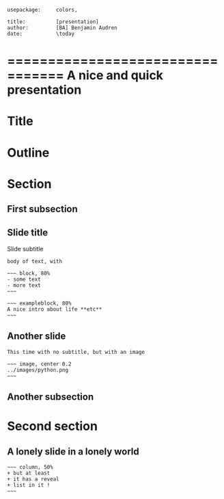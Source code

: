 ~~~ headers
usepackage:     colors, 

title:          [presentation]
author:         [BA] Benjamin Audren
date:           \today
~~~

=================================
A nice and quick presentation
=================================

# Title #
# Outline #

# Section

## First subsection

Slide title
-----------
Slide subtitle

    body of text, with

    ~~~ block, 80%
    - some text
    - more text
    ~~~

    ~~~ exampleblock, 80%
    A nice intro about life **etc**
    ~~~

Another slide
-------------

    This time with no subtitle, but with an image

    ~~~ image, center 0.2
    ../images/python.png
    ~~~

## Another subsection

# Second section

A lonely slide in a lonely world
--------------------------------

    ~~~ column, 50%
    + but at least
    + it has a reveal
    + list in it !
    ~~~
